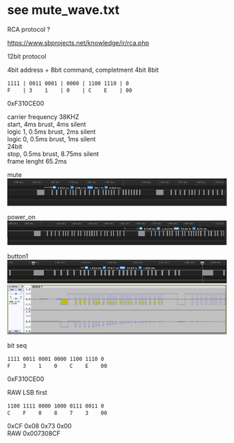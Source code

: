 # see mute_wave.txt  

RCA protocol ?  

https://www.sbprojects.net/knowledge/ir/rca.php  

12bit protocol  

4bit address + 8bit command, completment 4bit  8bit  
```
1111 | 0011 0001 | 0000 | 1100 1110 | 0  
F    | 3    1    | 0    | C    E    | 00  
```
0xF310CE00  



carrier frequency 38KHZ  
start, 4ms brust, 4ms silent  
logic 1, 0.5ms brust, 2ms silent  
logic 0, 0.5ms brust, 1ms silent  
24bit  
stop, 0.5ms brust, 8.75ms silent  
frame lenght 65.2ms  

mute  
![mute.JPG](mute.JPG)  
  
power_on  
![power_on.JPG](power_on.JPG)  
  


   
      
       
button1    
![button1.JPG](button1.JPG)  
![mute_waveform.JPG](mute_waveform.JPG) 
  
  

bit seq  
```
1111 0011 0001 0000 1100 1110 0  
F    3    1    0    C    E    00  
```
0xF310CE00  

RAW LSB first  
```
1100 1111 0000 1000 0111 0011 0  
C    F    0    8    7    3    00  
```
0xCF 0x08 0x73 0x00  
RAW 0x007308CF  

